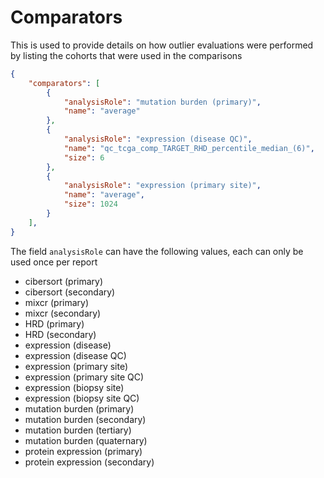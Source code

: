 # Comparators

This is used to provide details on how outlier evaluations were performed by listing the cohorts
that were used in the comparisons


```json
{
    "comparators": [
        {
            "analysisRole": "mutation burden (primary)",
            "name": "average"
        },
        {
            "analysisRole": "expression (disease QC)",
            "name": "qc_tcga_comp_TARGET_RHD_percentile_median_(6)",
            "size": 6
        },
        {
            "analysisRole": "expression (primary site)",
            "name": "average",
            "size": 1024
        }
    ],
}
```

The field `analysisRole` can have the following values, each can only be used once per report

- cibersort (primary)
- cibersort (secondary)
- mixcr (primary)
- mixcr (secondary)
- HRD (primary)
- HRD (secondary)
- expression (disease)
- expression (disease QC)
- expression (primary site)
- expression (primary site QC)
- expression (biopsy site)
- expression (biopsy site QC)
- mutation burden (primary)
- mutation burden (secondary)
- mutation burden (tertiary)
- mutation burden (quaternary)
- protein expression (primary)
- protein expression (secondary)
